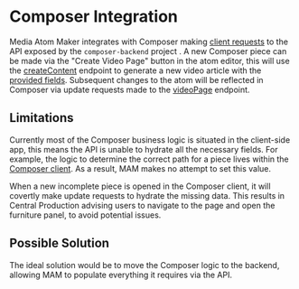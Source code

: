 # Composer Integration

Media Atom Maker integrates with Composer making [client requests](https://github.com/guardian/media-atom-maker/blob/2644c20d9af40db32ede28e91968d67d50f50613/public/video-ui/src/services/VideosApi.js#L199) to the API exposed by the `composer-backend` project . A new Composer piece can be made via the "Create Video Page" button in the atom editor, this will use the [createContent](https://github.com/guardian/flexible-content/blob/main/flexible-content-apiv2/src/main/scala/com/gu/flexiblecontent/apiv2/dispatcher/ApiDispatcher.scala#L373) endpoint to generate a new video article with the [provided fields](https://github.com/guardian/flexible-content/blob/main/flexible-content-common/src/main/scala/com/gu/flexiblecontent/model/MAMVideoPageInformation.scala).
Subsequent changes to the atom will be reflected in Composer via update requests made to the [videoPage](https://github.com/guardian/flexible-content/blob/main/flexible-content-apiv2/src/main/scala/com/gu/flexiblecontent/apiv2/dispatcher/ApiDispatcher.scala#L630) endpoint.

## Limitations

Currently most of the Composer business logic is situated in the client-side app, this means the API is unable to hydrate all the necessary fields. For example, the logic to determine the correct path for a piece lives within the [Composer client](https://github.com/guardian/flexible-content/blob/main/composer/src/js/services/content/path-manager.js#L134). As a result, MAM makes no attempt to set this value.

When a new incomplete piece is opened in the Composer client, it will covertly make update requests to hydrate the missing data. This results in Central Production advising users to navigate to the page and open the furniture panel, to avoid potential issues.

## Possible Solution

The ideal solution would be to move the Composer logic to the backend, allowing MAM to populate everything it requires via the API.
